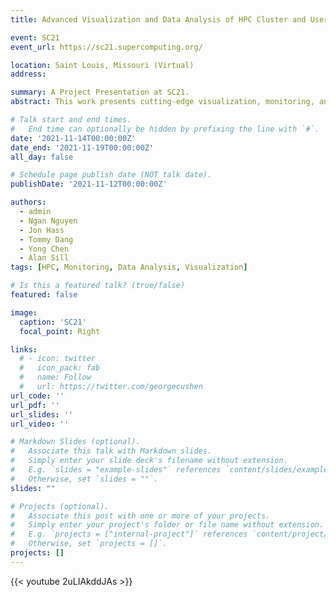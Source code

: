 ```yaml
---
title: Advanced Visualization and Data Analysis of HPC Cluster and User Application Behavior

event: SC21
event_url: https://sc21.supercomputing.org/

location: Saint Louis, Missouri (Virtual)
address: 

summary: A Project Presentation at SC21.
abstract: This work presents cutting-edge visualization, monitoring, and management solutions for HPC systems to understand the status of high-performance computing platforms and provide insight into the interactions among platform components. Benefiting from the greatly increased level of detail available from modern baseboard management controllers through Redfish Telemetry and real-time correlations via API and CLI interfaces to HPC job schedulers, this work provides much greater detail than previous similar projects.

# Talk start and end times.
#   End time can optionally be hidden by prefixing the line with `#`.
date: '2021-11-14T00:00:00Z'
date_end: '2021-11-19T00:00:00Z'
all_day: false

# Schedule page publish date (NOT talk date).
publishDate: '2021-11-12T00:00:00Z'

authors: 
  - admin
  - Ngan Nguyen
  - Jon Hass
  - Tommy Dang
  - Yong Chen
  - Alan Sill
tags: [HPC, Monitoring, Data Analysis, Visualization]

# Is this a featured talk? (true/false)
featured: false

image:
  caption: 'SC21'
  focal_point: Right

links:
  # - icon: twitter
  #   icon_pack: fab
  #   name: Follow
  #   url: https://twitter.com/georgecushen
url_code: ''
url_pdf: ''
url_slides: ''
url_video: ''

# Markdown Slides (optional).
#   Associate this talk with Markdown slides.
#   Simply enter your slide deck's filename without extension.
#   E.g. `slides = "example-slides"` references `content/slides/example-slides.md`.
#   Otherwise, set `slides = ""`.
slides: ""

# Projects (optional).
#   Associate this post with one or more of your projects.
#   Simply enter your project's folder or file name without extension.
#   E.g. `projects = ["internal-project"]` references `content/project/deep-learning/index.md`.
#   Otherwise, set `projects = []`.
projects: []
---
```


{{< youtube 2uLIAkddJAs >}}


<!-- {{% callout note %}}
Click on the **Slides** button above to view the built-in slides feature.
{{% /callout %}}

Slides can be added in a few ways:

- **Create** slides using Wowchemy's [_Slides_](https://wowchemy.com/docs/managing-content/#create-slides) feature and link using `slides` parameter in the front matter of the talk file
- **Upload** an existing slide deck to `static/` and link using `url_slides` parameter in the front matter of the talk file
- **Embed** your slides (e.g. Google Slides) or presentation video on this page using [shortcodes](https://wowchemy.com/docs/writing-markdown-latex/).

Further event details, including [page elements](https://wowchemy.com/docs/writing-markdown-latex/) such as image galleries, can be added to the body of this page. -->
